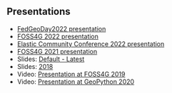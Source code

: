 ## Presentations

- [FedGeoDay2022 presentation](fedgeoday2022)
- [FOSS4G 2022 presentation](../presentations/foss4g2022)
- [Elastic Community Conference 2022 presentation](../presentations/elastic-cc-2022)
- [FOSS4G 2021 presentation](../presentations/foss4g2021)
- Slides: [Default - Latest](../presentations/default)
- Slides: [2018](../presentations/2018)
- Video: [Presentation at FOSS4G 2019](https://media.ccc.de/v/bucharest-32-next-generation-ogc-web-services-with-pygeoapi)
- Video: [Presentation at GeoPython 2020](https://www.youtube.com/watch?v=pVfWRlmlJAE)
